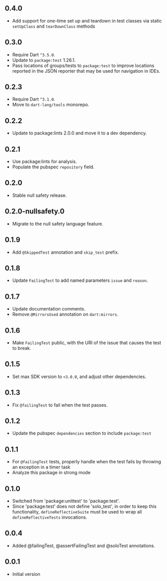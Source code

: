 ## 0.4.0

- Add support for one-time set up and teardown in test classes via static
  `setUpClass` and `tearDownClass` methods

## 0.3.0

- Require Dart `^3.5.0`.
- Update to `package:test` 1.26.1.
- Pass locations of groups/tests to `package:test` to improve locations reported
  in the JSON reporter that may be used for navigation in IDEs.

## 0.2.3

- Require Dart `^3.1.0`.
- Move to `dart-lang/tools` monorepo.

## 0.2.2

- Update to package:lints 2.0.0 and move it to a dev dependency.

## 0.2.1

- Use package:lints for analysis.
- Populate the pubspec `repository` field.

## 0.2.0

- Stable null safety release.

## 0.2.0-nullsafety.0

- Migrate to the null safety language feature.

## 0.1.9

- Add `@SkippedTest` annotation and `skip_test` prefix.

## 0.1.8

- Update `FailingTest` to add named parameters `issue` and `reason`.

## 0.1.7

- Update documentation comments.
- Remove `@MirrorsUsed` annotation on `dart:mirrors`.

## 0.1.6

- Make `FailingTest` public, with the URI of the issue that causes
  the test to break.

## 0.1.5

- Set max SDK version to `<3.0.0`, and adjust other dependencies.

## 0.1.3

- Fix `@failingTest` to fail when the test passes.

## 0.1.2

- Update the pubspec `dependencies` section to include `package:test`

## 0.1.1

- For `@failingTest` tests, properly handle when the test fails by throwing an
  exception in a timer task
- Analyze this package in strong mode

## 0.1.0

- Switched from 'package:unittest' to 'package:test'.
- Since 'package:test' does not define 'solo_test', in order to keep this
  functionality, `defineReflectiveSuite` must be used to wrap all
  `defineReflectiveTests` invocations.

## 0.0.4

- Added @failingTest, @assertFailingTest and @soloTest annotations.

## 0.0.1

- Initial version
